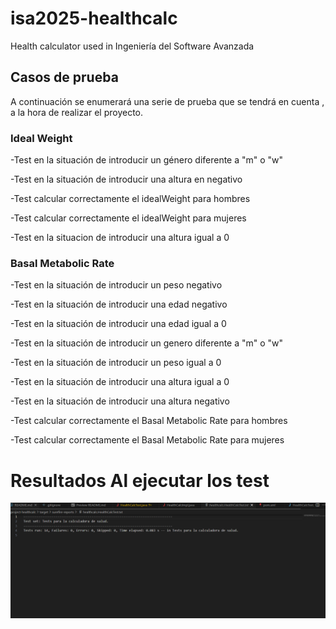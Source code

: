 # isa2025-healthcalc
Health calculator used in Ingeniería del Software Avanzada

## Casos de prueba 

A continuación se enumerará una serie de prueba que se tendrá en cuenta , a la hora de realizar el proyecto.

### Ideal Weight
 -Test en la situación de introducir un género diferente a "m" o "w"

 -Test en la situación de introducir una altura en negativo

 -Test calcular correctamente el idealWeight para hombres

 -Test calcular correctamente el idealWeight para mujeres

 -Test en la situacion de introducir una altura igual a 0



### Basal Metabolic Rate
-Test en la situación de introducir un peso negativo

-Test en la situación de introducir una edad negativo

-Test en la situación de introducir una edad igual a 0

-Test en la situación de introducir un genero diferente a "m" o "w"

-Test en la situación de introducir un peso igual a 0

-Test en la situación de introducir una altura igual a 0

-Test en la situación de introducir una altura negativo

-Test calcular correctamente el Basal Metabolic Rate para hombres

-Test calcular correctamente el Basal Metabolic Rate para mujeres

# Resultados Al ejecutar los test

![image](doc/ResultadoTests.png)